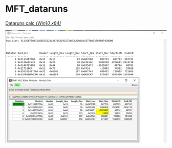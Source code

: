 # MFT_dataruns

[Dataruns calc *(Win10 x64)*](https://github.com/kacos2000/MFT_dataruns/releases/download/v.1.0.2.0/DataRuns.exe)

![img](https://raw.githubusercontent.com/kacos2000/MFT_dataruns/master/Dataruns.JPG)
